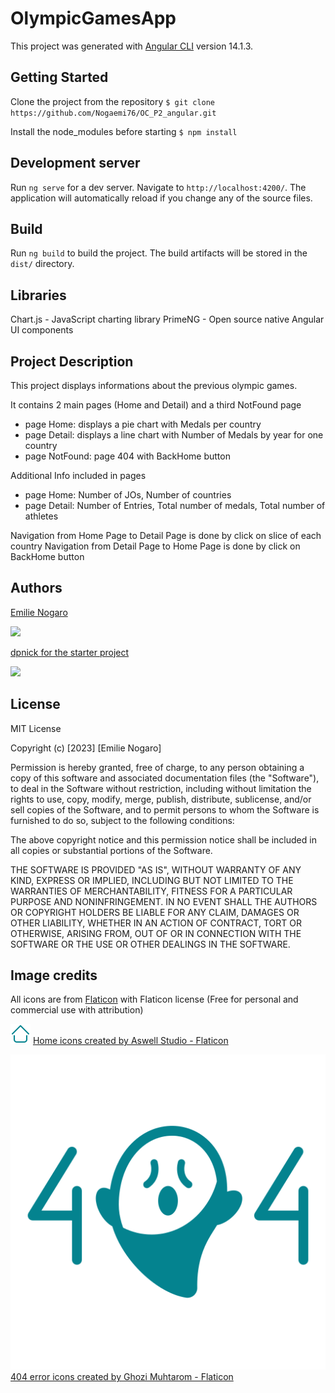 # OlympicGamesApp

This project was generated with [Angular CLI](https://github.com/angular/angular-cli) version 14.1.3.

## Getting Started

Clone the project from the repository
`$ git clone https://github.com/Nogaemi76/OC_P2_angular.git`

Install the node_modules before starting
`$ npm install`

## Development server

Run `ng serve` for a dev server. Navigate to `http://localhost:4200/`. The application will automatically reload if you change any of the source files.

## Build

Run `ng build` to build the project. The build artifacts will be stored in the `dist/` directory.

## Libraries

Chart.js - JavaScript charting library
PrimeNG - Open source native Angular UI components

## Project Description

This project displays informations about the previous olympic games.

It contains 2 main pages (Home and Detail) and a third NotFound page
- page Home: displays a pie chart with Medals per country
- page Detail: displays a line chart with Number of Medals by year for one country
- page NotFound: page 404 with BackHome button

Additional Info included in pages
- page Home: Number of JOs, Number of countries
- page Detail: Number of Entries, Total number of medals, Total number of athletes

Navigation from Home Page to Detail Page is done by click on slice of each country
Navigation from Detail Page to Home Page is done by click on BackHome button

## Authors

[Emilie Nogaro](https://github.com/Nogaemi76)

<a href="https://github.com/Nogaemi76">
  <img src="https://avatars.githubusercontent.com/u/38780682?v=4" width="60" />
</a>

[dpnick for the starter project](https://github.com/dpnick)

<a href="https://github.com/dpnick">
  <img  src="https://images.weserv.nl/?url=avatars.githubusercontent.com/u/23317360?v=4&h=300&w=300&fit=cover&mask=circle&maxage=7d"  width="60" />
</a>

## License

MIT License

Copyright (c) [2023] [Emilie Nogaro]

Permission is hereby granted, free of charge, to any person obtaining a copy
of this software and associated documentation files (the "Software"), to deal
in the Software without restriction, including without limitation the rights
to use, copy, modify, merge, publish, distribute, sublicense, and/or sell
copies of the Software, and to permit persons to whom the Software is
furnished to do so, subject to the following conditions:

The above copyright notice and this permission notice shall be included in all
copies or substantial portions of the Software.

THE SOFTWARE IS PROVIDED "AS IS", WITHOUT WARRANTY OF ANY KIND, EXPRESS OR
IMPLIED, INCLUDING BUT NOT LIMITED TO THE WARRANTIES OF MERCHANTABILITY,
FITNESS FOR A PARTICULAR PURPOSE AND NONINFRINGEMENT. IN NO EVENT SHALL THE
AUTHORS OR COPYRIGHT HOLDERS BE LIABLE FOR ANY CLAIM, DAMAGES OR OTHER
LIABILITY, WHETHER IN AN ACTION OF CONTRACT, TORT OR OTHERWISE, ARISING FROM,
OUT OF OR IN CONNECTION WITH THE SOFTWARE OR THE USE OR OTHER DEALINGS IN THE
SOFTWARE.


## Image credits

All icons are from [Flaticon](https://www.flaticon.com) with Flaticon license
(Free for personal and commercial use with attribution)

![home icon](./src/assets/images/home.png)
<a  href="https://www.flaticon.com/free-icons/home"  title="home icons">Home icons created by Aswell Studio - Flaticon</a>


![404 error icon](./src/assets/images/404-error.png)
<a  href="https://www.flaticon.com/free-icons/404-error"  title="404 error icons">404 error icons created by Ghozi Muhtarom - Flaticon</a>
